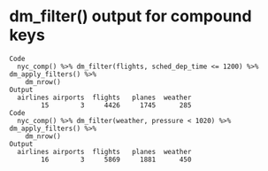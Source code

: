 # dm_filter() output for compound keys

    Code
      nyc_comp() %>% dm_filter(flights, sched_dep_time <= 1200) %>% dm_apply_filters() %>%
        dm_nrow()
    Output
      airlines airports  flights   planes  weather 
            15        3     4426     1745      285 
    Code
      nyc_comp() %>% dm_filter(weather, pressure < 1020) %>% dm_apply_filters() %>%
        dm_nrow()
    Output
      airlines airports  flights   planes  weather 
            16        3     5869     1881      450 

